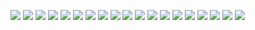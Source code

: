 ![](https://github.com/bortek/EZ-WifiBroadcast/blob/master/wiki-content/7km-setup/Foto%2021-03-18%2017%2002%2018.jpg)
![](https://github.com/bortek/EZ-WifiBroadcast/blob/master/wiki-content/7km-setup/DC7674C4-29D4-4468-8FF1-71452167D17A.jpg)
![](https://github.com/bortek/EZ-WifiBroadcast/blob/master/wiki-content/7km-setup/6B37583E-188E-4DF2-A729-FB993FD4F0BB.jpeg)
![](https://github.com/bortek/EZ-WifiBroadcast/blob/master/wiki-content/7km-setup/BC6D2858-F3FC-4CB7-83A0-1703D4294D67.jpeg)
![](https://github.com/bortek/EZ-WifiBroadcast/blob/master/wiki-content/7km-setup/E477D289-F309-4A11-AADC-20111F74124D.jpeg)
![](https://github.com/bortek/EZ-WifiBroadcast/blob/master/wiki-content/7km-setup/E5635AF6-AD1E-43A7-914D-A4AACB57B443.jpeg)
![](https://github.com/bortek/EZ-WifiBroadcast/blob/master/wiki-content/7km-setup/Foto%2021-03-18%2016%2050%2031.jpg)
![](https://github.com/bortek/EZ-WifiBroadcast/blob/master/wiki-content/7km-setup/Foto%2021-03-18%2016%2050%2040.jpg)
![](https://github.com/bortek/EZ-WifiBroadcast/blob/master/wiki-content/7km-setup/Foto%2021-03-18%2017%2002%2018.jpg)
![](https://github.com/bortek/EZ-WifiBroadcast/blob/master/wiki-content/7km-setup/IMG_2281.jpg)
![](https://github.com/bortek/EZ-WifiBroadcast/blob/master/wiki-content/7km-setup/IMG_2283.jpg)
![](https://github.com/bortek/EZ-WifiBroadcast/blob/master/wiki-content/7km-setup/IMG_2284.jpg)
![](https://github.com/bortek/EZ-WifiBroadcast/blob/master/wiki-content/7km-setup/IMG_2414.jpg)
![](https://github.com/bortek/EZ-WifiBroadcast/blob/master/wiki-content/7km-setup/IMG_2426.jpg)
![](https://github.com/bortek/EZ-WifiBroadcast/blob/master/wiki-content/7km-setup/IMG_2470.jpg)
![](https://github.com/bortek/EZ-WifiBroadcast/blob/master/wiki-content/7km-setup/IMG_2471.jpg)
![](https://github.com/bortek/EZ-WifiBroadcast/blob/master/wiki-content/7km-setup/IMG_2516.jpg)
![](https://github.com/bortek/EZ-WifiBroadcast/blob/master/wiki-content/7km-setup/P1110269.jpg)
![](https://github.com/bortek/EZ-WifiBroadcast/blob/master/wiki-content/7km-setup/P1110270.jpg)
